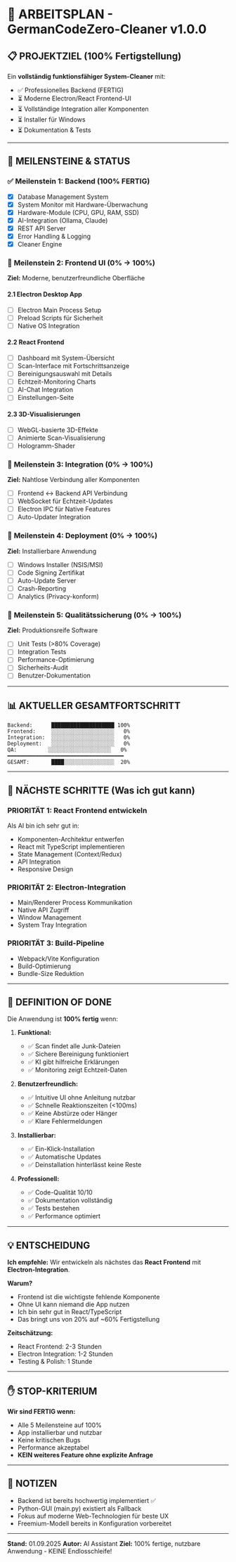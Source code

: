 # 🎯 ARBEITSPLAN - GermanCodeZero-Cleaner v1.0.0

## 📋 PROJEKTZIEL (100% Fertigstellung)
Ein **vollständig funktionsfähiger System-Cleaner** mit:
- ✅ Professionelles Backend (FERTIG)
- ⏳ Moderne Electron/React Frontend-UI 
- ⏳ Vollständige Integration aller Komponenten
- ⏳ Installer für Windows
- ⏳ Dokumentation & Tests

---

## 🚀 MEILENSTEINE & STATUS

### ✅ **Meilenstein 1: Backend (100% FERTIG)**
- [x] Database Management System
- [x] System Monitor mit Hardware-Überwachung  
- [x] Hardware-Module (CPU, GPU, RAM, SSD)
- [x] AI-Integration (Ollama, Claude)
- [x] REST API Server
- [x] Error Handling & Logging
- [x] Cleaner Engine

### 🔄 **Meilenstein 2: Frontend UI (0% → 100%)**
**Ziel:** Moderne, benutzerfreundliche Oberfläche

#### 2.1 Electron Desktop App
- [ ] Electron Main Process Setup
- [ ] Preload Scripts für Sicherheit
- [ ] Native OS Integration

#### 2.2 React Frontend
- [ ] Dashboard mit System-Übersicht
- [ ] Scan-Interface mit Fortschrittsanzeige
- [ ] Bereinigungsauswahl mit Details
- [ ] Echtzeit-Monitoring Charts
- [ ] AI-Chat Integration
- [ ] Einstellungen-Seite

#### 2.3 3D-Visualisierungen
- [ ] WebGL-basierte 3D-Effekte
- [ ] Animierte Scan-Visualisierung
- [ ] Hologramm-Shader

### 🔄 **Meilenstein 3: Integration (0% → 100%)**
**Ziel:** Nahtlose Verbindung aller Komponenten

- [ ] Frontend ↔ Backend API Verbindung
- [ ] WebSocket für Echtzeit-Updates
- [ ] Electron IPC für Native Features
- [ ] Auto-Updater Integration

### 🔄 **Meilenstein 4: Deployment (0% → 100%)**
**Ziel:** Installierbare Anwendung

- [ ] Windows Installer (NSIS/MSI)
- [ ] Code Signing Zertifikat
- [ ] Auto-Update Server
- [ ] Crash-Reporting
- [ ] Analytics (Privacy-konform)

### 🔄 **Meilenstein 5: Qualitätssicherung (0% → 100%)**
**Ziel:** Produktionsreife Software

- [ ] Unit Tests (>80% Coverage)
- [ ] Integration Tests
- [ ] Performance-Optimierung
- [ ] Sicherheits-Audit
- [ ] Benutzer-Dokumentation

---

## 📊 AKTUELLER GESAMTFORTSCHRITT

```
Backend:      ████████████████████ 100%
Frontend:     ░░░░░░░░░░░░░░░░░░░░   0%
Integration:  ░░░░░░░░░░░░░░░░░░░░   0%
Deployment:   ░░░░░░░░░░░░░░░░░░░░   0%
QA:          ░░░░░░░░░░░░░░░░░░░░   0%
━━━━━━━━━━━━━━━━━━━━━━━━━━━━━━━━━━━━━
GESAMT:       ████░░░░░░░░░░░░░░░░  20%
```

---

## 🎯 NÄCHSTE SCHRITTE (Was ich gut kann)

### **PRIORITÄT 1: React Frontend entwickeln**
Als AI bin ich sehr gut in:
- Komponenten-Architektur entwerfen
- React mit TypeScript implementieren
- State Management (Context/Redux)
- API Integration
- Responsive Design

### **PRIORITÄT 2: Electron-Integration**
- Main/Renderer Process Kommunikation
- Native API Zugriff
- Window Management
- System Tray Integration

### **PRIORITÄT 3: Build-Pipeline**
- Webpack/Vite Konfiguration
- Build-Optimierung
- Bundle-Size Reduktion

---

## 🏁 DEFINITION OF DONE

Die Anwendung ist **100% fertig** wenn:

1. **Funktional:**
   - ✅ Scan findet alle Junk-Dateien
   - ✅ Sichere Bereinigung funktioniert
   - ✅ KI gibt hilfreiche Erklärungen
   - ✅ Monitoring zeigt Echtzeit-Daten

2. **Benutzerfreundlich:**
   - ✅ Intuitive UI ohne Anleitung nutzbar
   - ✅ Schnelle Reaktionszeiten (<100ms)
   - ✅ Keine Abstürze oder Hänger
   - ✅ Klare Fehlermeldungen

3. **Installierbar:**
   - ✅ Ein-Klick-Installation
   - ✅ Automatische Updates
   - ✅ Deinstallation hinterlässt keine Reste

4. **Professionell:**
   - ✅ Code-Qualität 10/10
   - ✅ Dokumentation vollständig
   - ✅ Tests bestehen
   - ✅ Performance optimiert

---

## 💡 ENTSCHEIDUNG

**Ich empfehle:** Wir entwickeln als nächstes das **React Frontend** mit **Electron-Integration**.

**Warum?**
- Frontend ist die wichtigste fehlende Komponente
- Ohne UI kann niemand die App nutzen
- Ich bin sehr gut in React/TypeScript
- Das bringt uns von 20% auf ~60% Fertigstellung

**Zeitschätzung:** 
- React Frontend: 2-3 Stunden
- Electron Integration: 1-2 Stunden
- Testing & Polish: 1 Stunde

---

## ✋ STOP-KRITERIUM

**Wir sind FERTIG wenn:**
- Alle 5 Meilensteine auf 100%
- App installierbar und nutzbar
- Keine kritischen Bugs
- Performance akzeptabel
- **KEIN weiteres Feature ohne explizite Anfrage**

---

## 📝 NOTIZEN

- Backend ist bereits hochwertig implementiert ✅
- Python-GUI (main.py) existiert als Fallback
- Fokus auf moderne Web-Technologien für beste UX
- Freemium-Modell bereits in Konfiguration vorbereitet

---

**Stand:** 01.09.2025
**Autor:** AI Assistant
**Ziel:** 100% fertige, nutzbare Anwendung - KEINE Endlosschleife!